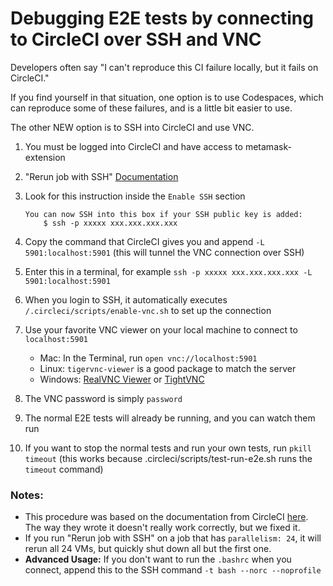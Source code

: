# Debugging E2E tests by connecting to CircleCI over SSH and VNC

Developers often say "I can't reproduce this CI failure locally, but it fails on CircleCI."

If you find yourself in that situation, one option is to use Codespaces, which can reproduce some of these failures, and is a little bit easier to use.

The other NEW option is to SSH into CircleCI and use VNC.

1. You must be logged into CircleCI and have access to metamask-extension
2. "Rerun job with SSH" [Documentation](https://circleci.com/docs/ssh-access-jobs/)
3. Look for this instruction inside the `Enable SSH` section

   ```
   You can now SSH into this box if your SSH public key is added:
       $ ssh -p xxxxx xxx.xxx.xxx.xxx
   ```

4. Copy the command that CircleCI gives you and append `-L 5901:localhost:5901` (this will tunnel the VNC connection over SSH)
5. Enter this in a terminal, for example `ssh -p xxxxx xxx.xxx.xxx.xxx -L 5901:localhost:5901`
6. When you login to SSH, it automatically executes `/.circleci/scripts/enable-vnc.sh` to set up the connection
7. Use your favorite VNC viewer on your local machine to connect to `localhost:5901`
   - Mac: In the Terminal, run `open vnc://localhost:5901`
   - Linux: `tigervnc-viewer` is a good package to match the server
   - Windows: [RealVNC Viewer](https://www.realvnc.com/en/connect/download/viewer/windows/) or [TightVNC](https://www.tightvnc.com/download.php)
8. The VNC password is simply `password`
9. The normal E2E tests will already be running, and you can watch them run
10. If you want to stop the normal tests and run your own tests, run `pkill timeout` (this works because .circleci/scripts/test-run-e2e.sh runs the `timeout` command)

### Notes:

- This procedure was based on the documentation from CircleCI [here](https://circleci.com/docs/browser-testing/#interacting-with-the-browser-over-vnc). The way they wrote it doesn't really work correctly, but we fixed it.
- If you run "Rerun job with SSH" on a job that has `parallelism: 24`, it will rerun all 24 VMs, but quickly shut down all but the first one.
- **Advanced Usage:** If you don't want to run the `.bashrc` when you connect, append this to the SSH command `-t bash --norc --noprofile`
